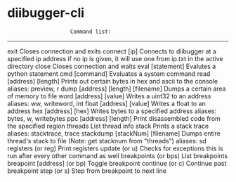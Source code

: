 # diibugger-cli

                        Command list:
-----------------------------------------------------------------
exit
     Closes connection and exits
connect [ip]
     Connects to diibugger at a specified ip address if no ip is
     given, it will use one from ip.txt in the active directory
close
     Closes connection and waits
eval [statement]
     Evalutes a python statement
cmd [command]
     Evaluates a system command
read [address] [length]
     Prints out certain bytes in hex and ascii to the console
     aliases: preview, r
dump [address] [length] [filename]
     Dumps a certain area of memory to file
word [address] [value]
     Writes a uint32 to an address
     aliases: ww, writeword, int
float [address] [value]
     Writes a float to an address
hex [address] [hex]
     Writes bytes to a specified address
     aliases: bytes, w, writebytes
ppc [address] [length]
     Print disassembled code from the specified region
threads
     List thread info
stack
     Prints a stack trace
     aliases: stacktrace, trace
stackdump [stackNum] [filename]
     Dumps entire thread's stack to file (Note: get stacknum from "threads")
     aliases: sd
registers (or reg)
     Print registers
update (or u)
     Checks for exceptions
     this is run after every other command as well
breakpoints (or bps)
     List breakpoints
breapoint [address] (or bp)
     Toggle breakpoint
continue (or c)
     Continue past breakpoint
step (or s)
     Step from breakpoint to next line
